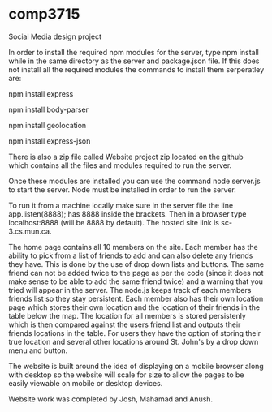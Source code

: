 # comp3715
Social Media design project

In order to install the required npm modules for the server, type npm install while in the same directory as the server and package.json file. 
If this does not install all the required modules the commands to install them serperatley are:

npm install express

npm install body-parser

npm install geolocation

npm install express-json

There is also a zip file called Website project zip located on the github which contains all the files and modules required to run the server.

Once these modules are installed you can use the command node server.js to start the server. Node must be installed in order to run the server.

To run it from a machine locally make sure in the server file the line app.listen(8888); has 8888 inside the brackets. Then in a browser type localhost:8888 (will be 8888 by default). The hosted site link is sc-3.cs.mun.ca.

The home page contains all 10 members on the site. Each member has the ability to pick from a list of friends to add and can also delete any friends they have. This is done by the use of drop down lists and buttons. The same friend can not be added twice to the page as per the code (since it does not make sense to be able to add the same friend twice) and a warning that you tried will appear in the server. The node.js keeps track of each members friends list so they stay persistent. Each member also has their own location page which stores their own location and the location of their friends in the table below the map. The location for all members is stored persistenly which is then compared against the users friend list and outputs their friends locations in the table. For users they have the option of storing their true location and several other locations around St. John's by a drop down menu and button.

The website is built around the idea of displaying on a mobile browser along with desktop so the website will scale for size to allow the pages to be easily viewable on mobile or desktop devices.

Website work was completed by Josh, Mahamad and Anush.
